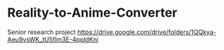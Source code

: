 # Reality-to-Anime-Converter
Senior research project
https://drive.google.com/drive/folders/1QQkya-Aeu9vsWK_tU5flm3E-4ppldKni
